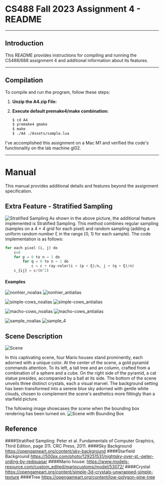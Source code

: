 # CS488 Fall 2023 Assignment 4 - README

---

## Introduction

This README provides instructions for compiling and running the CS488/688 assignment 4 and additional information about its features.

---

## Compilation
To compile and run the program, follow these steps:

1. **Unzip the A4.zip File:** 

2. **Execute default premake4/make combination:** 

    ```bash
    $ cd A4
    $ premake4 gmake
    $ make
    $ ./A4 ./Assets/sample.lua
    ```

I've accomplished this assignment on a Mac M1 and verified the code's functionality on the lab machine gl02.

---


# Manual

This manual provides additional details and features beyond the assignment specification.

## Extra Feature - Stratified Sampling
![Stratified Sampling](StratifiedSampling.png)
As shown in the above picture, the additional feature implemented is Stratified Sampling. This method combines regular sampling (samples on a 4 × 4 grid for each pixel) and random sampling (adding a uniform random number ξ in the range [0, 1) for each sample). The code implementation is as follows:

```python
for each pixel (i, j) do 
    c=0
    for p = 0 to n − 1 do
        for q = 0 to n − 1 do
            c = c + ray-color(i + (p + ξ)/n, j + (q + ξ)/n)
    c_{ij} = c/(n^2)
```

#### Examples
![nonhier_noalias](nonhier_noalias.png)
![nonhier_antialias](nonhier_antialias.png)

![simple-cows_noalias](simple-cows_noalias.png)
![simple-cows_antialias](simple-cows_antialias.png)

![macho-cows_noalias](macho-cows_noalias.png)
![macho-cows_antialias](macho-cows_antialias.png)

![sample_noalias](sample_noalias.png)
![sample_4](sample_4.png)


## Scene Description
![Scene](sample_4.png)

In this captivating scene, four Mario houses stand prominently, each adorned with a unique color. At the center of the scene, a gold pyramid commands attention. To its left, a tall tree and an column, crafted from a combination of a sphere and a cube. On the right side of the pyramid, a cat statue presides, accompanied by a ball at its side. The bottom of the scene unveils three distinct crystals, each a visual marvel. The background setting has been transformed into a serene blue sky adorned with gentle white clouds, chosen to complement the scene's aesthetics more fittingly than a starfield picture.

The following image showcases the scene when the bounding box rendering has been turned on.
![Scene with Bounding Box](sample_box.png)

## Reference
####Stratified Sampling:
Peter et al. Fundamentals of Computer Graphics, Third Edition, page 311. CRC Press, 2011.
####Sky Background
https://opengameart.org/content/sky-background
####Starfield Background
https://500px.com/photo/129251531/nightsky-over-st.-peter-ording-by-redquasar
####Mario house:
https://www.models-resource.com/custom_edited/mariocustoms/model/53072/
####Crystal
https://opengameart.org/content/simple-3d-crystals-unwrapped-simple-texture
####Tree
https://opengameart.org/content/low-polygon-pine-tree
